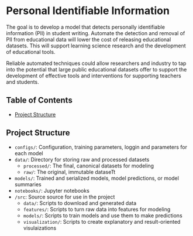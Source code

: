 # Personal Identifiable Information

The goal is to develop a model that detects personally identifiable information (PII) in student writing. Automate the detection and removal of PII from educational data will lower the cost of releasing educational datasets. This will support learning science research and the development of educational tools.

Reliable automated techniques could allow researchers and industry to tap into the potential that large public educational datasets offer to support the development of effective tools and interventions for supporting teachers and students.

## Table of Contents

- [Project Structure](#project-structure)

## Project Structure

- `configs/`: Configuration, training parameters, loggin and parameters for each model
- `data/`: Directory for storing raw and processed datasets
  - `processed/`: The final, canonical datasets for modeling
  - `raw/`: The original, immutable dataseTt
- `models/`: Trained and serialized models, model predictions, or model summaries
- `notebooks/`: Jupyter notebooks
- `/src`: Source source for use in the project
  - `data/`: Scripts to download and generated data
  - `features/`: Scripts to turn raw data into features for modeling
  - `models/`: Scripts to train models and use them to make predictions
  - `visualization/`: Scripts to create explanatory and result-oriented visulaizations